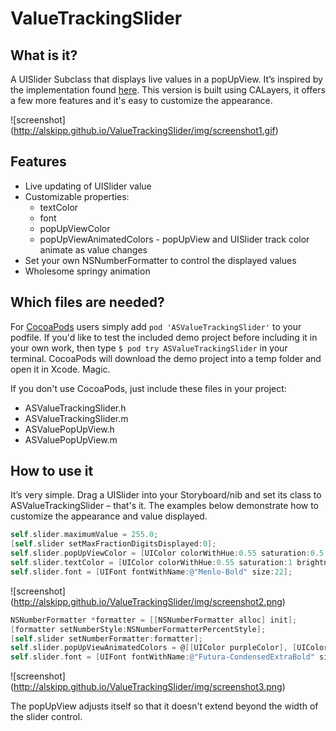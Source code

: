 ValueTrackingSlider
========

What is it?
---

A UISlider Subclass that displays live values in a popUpView. It’s inspired by the implementation found [here](https://github.com/mneuwert/iOS-Custom-Controls). This version is built using CALayers, it offers a few more features and it's easy to customize the appearance.

![screenshot] (http://alskipp.github.io/ValueTrackingSlider/img/screenshot1.gif)

Features
---

* Live updating of UISlider value
* Customizable properties:
  * textColor
  * font
  * popUpViewColor
  * popUpViewAnimatedColors - popUpView and UISlider track color animate as value changes
* Set your own NSNumberFormatter to control the displayed values
* Wholesome springy animation


Which files are needed?
---

For [CocoaPods](http://beta.cocoapods.org) users simply add `pod 'ASValueTrackingSlider'` to your podfile. If you'd like to test the included demo project before including it in your own work, then type `$ pod try ASValueTrackingSlider` in your terminal. CocoaPods will download the demo project into a temp folder and open it in Xcode. Magic.

If you don't use CocoaPods, just include these files in your project:

* ASValueTrackingSlider.h
* ASValueTrackingSlider.m
* ASValuePopUpView.h
* ASValuePopUpView.m


How to use it
---

It’s very simple. Drag a UISlider into your Storyboard/nib and set its class to ASValueTrackingSlider – that's it.
The examples below demonstrate how to customize the appearance and value displayed.

```objective-c
self.slider.maximumValue = 255.0;
[self.slider setMaxFractionDigitsDisplayed:0];
self.slider.popUpViewColor = [UIColor colorWithHue:0.55 saturation:0.5 brightness:0.9 alpha:0.8];
self.slider.textColor = [UIColor colorWithHue:0.55 saturation:1 brightness:0.4 alpha:1];
self.slider.font = [UIFont fontWithName:@"Menlo-Bold" size:22];
```

![screenshot] (http://alskipp.github.io/ValueTrackingSlider/img/screenshot2.png)


```objective-c
NSNumberFormatter *formatter = [[NSNumberFormatter alloc] init];
[formatter setNumberStyle:NSNumberFormatterPercentStyle];
[self.slider setNumberFormatter:formatter];
self.slider.popUpViewAnimatedColors = @[[UIColor purpleColor], [UIColor redColor], [UIColor orangeColor]];
self.slider.font = [UIFont fontWithName:@"Futura-CondensedExtraBold" size:26];
```

![screenshot] (http://alskipp.github.io/ValueTrackingSlider/img/screenshot3.png)

The popUpView adjusts itself so that it doesn't extend beyond the width of the slider control.